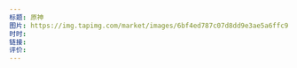 ```yaml
---
标题: 原神
图片: https://img.tapimg.com/market/images/6bf4ed787c07d8dd9e3ae5a6ffc96815.png/appicon
时时: 
链接: 
评价:
---
```


